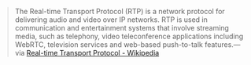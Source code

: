 
> The Real-time Transport Protocol (RTP) is a network protocol for delivering audio and video over IP networks. RTP is used in communication and entertainment systems that involve streaming media, such as telephony, video teleconference applications including WebRTC, television services and web-based push-to-talk features.—via [Real-time Transport Protocol - Wikipedia](https://en.wikipedia.org/wiki/Real-time_Transport_Protocol)
